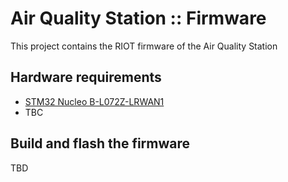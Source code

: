# Air Quality Station :: Firmware
This project contains the RIOT firmware of the Air Quality Station

## Hardware requirements
* [STM32 Nucleo B-L072Z-LRWAN1](https://www.st.com/en/evaluation-tools/b-l072z-lrwan1.html)
* TBC

## Build and flash the firmware

  TBD
